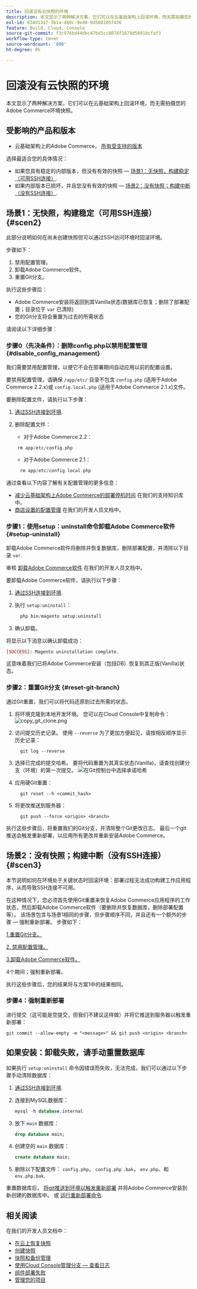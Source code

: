 ```yaml
---
title: 回滚没有云快照的环境
description: 本文显示了两种解决方案，它们可以在云基础架构上回滚环境，而无需拍摄您的Adobe Commerce环境快照。
exl-id: 834d13a7-3b1a-460c-9ed0-9d560105f436
feature: Build, Cloud, Console
source-git-commit: f3c976bd44dbc47bd5cc8076f1679d56910cfaf3
workflow-type: tm+mt
source-wordcount: '800'
ht-degree: 0%

---
```


# 回滚没有云快照的环境

本文显示了两种解决方案，它们可以在云基础架构上回滚环境，而无需拍摄您的Adobe Commerce环境快照。

## 受影响的产品和版本

* 云基础架构上的Adobe Commerce， [所有受支持的版本](https://magento.com/sites/default/files/magento-software-lifecycle-policy.pdf)

选择最适合您的具体情况：

* 如果您具有稳定的内部版本，但没有有效的快照 —  [场景1：无快照，构建稳定（可用SSH连接）](#scen2).
* 如果内部版本已损坏，并且您没有有效的快照 —  [场景2：没有快照；构建中断（没有SSH连接）](#scen3).

## 场景1：无快照，构建稳定（可用SSH连接） {#scen2}

此部分说明如何在尚未创建快照但可以通过SSH访问环境时回滚环境。

步骤如下：

1. 禁用配置管理。
1. 卸载Adobe Commerce软件。
1. 重置Git分支。

执行这些步骤后：

* Adobe Commerce安装将返回到其Vanilla状态(数据库已恢复；删除了部署配置；目录位于 `var` 已清除)
* 您的Git分支将会重置为过去的所需状态

请阅读以下详细步骤：

### 步骤0（先决条件）：删除config.php以禁用配置管理 {#disable_config_management}

我们需要禁用配置管理，以便它不会在部署期间自动应用以前的配置设置。

要禁用配置管理，请确保 `/app/etc/` 目录不包含 `config.php` (适用于Adobe Commerce 2.2.x)或 `config.local.php` (适用于Adobe Commerce 2.1.x)文件。

要删除配置文件，请执行以下步骤：

1. [通过SSH连接到环境](https://experienceleague.adobe.com/docs/commerce-cloud-service/user-guide/develop/secure-connections.html).
1. 删除配置文件：
   * 对于Adobe Commerce 2.2：

   ```php
    rm app/etc/config.php
   ```

   * 对于Adobe Commerce 2.1：

   ```php
     rm app/etc/config.local.php
   ```

通过查看以下内容了解有关配置管理的更多信息：

* [减少云基础架构上Adobe Commerce的部署停机时间](/help/how-to/general/magento-cloud-reduce-deployment-downtime-with-configuration-management.md) 在我们的支持知识库中。
* [商店设置的配置管理](https://experienceleague.adobe.com/docs/commerce-cloud-service/user-guide/configure-store/store-settings.html) 在我们的开发人员文档中。

### 步骤1：使用setup：uninstall命令卸载Adobe Commerce软件 {#setup-uninstall}


卸载Adobe Commerce软件将删除并恢复数据库，删除部署配置，并清除以下目录 `var`.

审核 [卸载Adobe Commerce软件](https://experienceleague.adobe.com/docs/commerce-operations/installation-guide/tutorials/uninstall.html) 在我们的开发人员文档中。

要卸载Adobe Commerce软件，请执行以下步骤：

1. [通过SSH连接到环境](https://experienceleague.adobe.com/docs/commerce-cloud-service/user-guide/develop/secure-connections.html).
1. 执行 `setup:uninstall`：

   ```php
     php bin/magento setup:uninstall
   ```

1. 确认卸载。

将显示以下消息以确认卸载成功：

```php
[SUCCESS]: Magento uninstallation complete.
```

这意味着我们已将Adobe Commerce安装（包括DB）恢复到其正版(Vanilla)状态。

### 步骤2：重置Git分支 {#reset-git-branch}

通过Git重置，我们可以将代码还原到过去所需的状态。

1. 将环境克隆到本地开发环境。 您可以在Cloud Console中复制命令：    ![copy_git_clone.png](assets/copy_git_clone.png)
1. 访问提交历史记录。 使用 `--reverse` 为了更加方便起见，请按相反顺序显示历史记录：

   ```git
     git log --reverse
   ```

1. 选择已完成的提交哈希。 要将代码重置为其真实状态(Vanilla)，请查找创建分支（环境）的第一次提交。    ![在Git控制台中选择承诺哈希](assets/select_commit_hash.png)
1. 应用硬Git重置：

   ```git
     git reset --h <commit_hash>
   ```

1. 将更改推送到服务器：

   ```git
     git push --force <origin> <branch>
   ```

执行这些步骤后，将重置我们的Git分支，并清除整个Git更改日志。 最后一个git推送会触发重新部署，以应用所有更改并重新安装Adobe Commerce。

## 场景2：没有快照；构建中断（没有SSH连接） {#scen3}

本节说明如何在环境处于关键状态时回滚环境：部署过程无法成功构建工作应用程序，从而导致SSH连接不可用。

在这种情况下，您必须首先使用Git重置来恢复Adobe Commerce应用程序的工作状态，然后卸载Adobe Commerce软件（要删除并恢复数据库，删除部署配置等）。 该场景包含与场景1相同的步骤，但步骤顺序不同，并且还有一个额外的步骤 — 强制重新部署。 步骤如下：

[1.重置Git分支。](/help/how-to/general/reset-environment-on-cloud.md#reset-git-branch)

[2. 禁用配置管理。](/help/how-to/general/reset-environment-on-cloud.md#disable_config_management)

[3.卸载Adobe Commerce软件。](/help/how-to/general/reset-environment-on-cloud.md#setup-uninstall)

4个期间；强制重新部署。

执行这些步骤后，您的结果将与方案1中的结果相同。

### 步骤4：强制重新部署

进行提交（这可能是空提交，但我们不建议这样做）并将它推送到服务器以触发重新部署：

```git
git commit --allow-empty -m "<message>" && git push <origin> <branch>
```

## 如果安装：卸载失败，请手动重置数据库

如果执行 `setup:uninstall` 命令因错误而失败，无法完成，我们可以通过以下步骤手动清除数据库：

1. [通过SSH连接到环境](https://experienceleague.adobe.com/docs/commerce-cloud-service/user-guide/develop/secure-connections.html).
1. 连接到MySQL数据库：

   ```sql
   mysql -h database.internal
   ```

1. 放下 `main` 数据库：

   ```sql
   drop database main;
   ```

1. 创建空的 `main` 数据库：

   ```sql
   create database main;
   ```

1. 删除以下配置文件： `config.php`， `config.php` `.bak`， `env.php`、和 `env.php.bak`.

重置数据库后， [将git推送到环境以触发重新部署](https://experienceleague.adobe.com/docs/commerce-cloud-service/user-guide/dev-tools/cloud-cli.html#git-commands) 并将Adobe Commerce安装到新创建的数据库中。 或 [运行重新部署命令](https://experienceleague.adobe.com/docs/commerce-cloud-service/user-guide/dev-tools/cloud-cli.html#environment-commands).

## 相关阅读

在我们的开发人员文档中：

* [在云上恢复快照](https://experienceleague.adobe.com/en/docs/commerce-cloud-service/user-guide/develop/storage/snapshots#restore-a-manual-backup)
* [创建快照](https://experienceleague.adobe.com/en/docs/commerce-cloud-service/user-guide/develop/storage/snapshots#create-a-manual-backup)
* [快照和备份管理](https://experienceleague.adobe.com/en/docs/commerce-cloud-service/user-guide/develop/storage/snapshots)
* [使用Cloud Console管理分支 — 查看日志](https://experienceleague.adobe.com/docs/commerce-cloud-service/user-guide/project/console-branches.html?lang=en#view-logs)
* [组件部署失败](https://experienceleague.adobe.com/docs/commerce-cloud-service/user-guide/develop/deploy/recover-failed-deployment.html)
* [管理您的项目](https://experienceleague.adobe.com/docs/commerce-cloud-service/user-guide/project/overview.html#configure-the-project)
